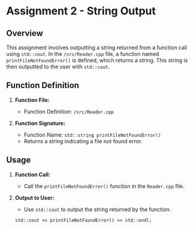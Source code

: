 # Assignment 2 - String Output

## Overview

This assignment involves outputting a string returned from a function call using `std::cout`. In the `/src/Reader.cpp` file, a function named `printFileNotFoundError()` is defined, which returns a string. This string is then outputted to the user with `std::cout`.

## Function Definition

1. **Function File:**
   - Function Definition: `/src/Reader.cpp`

2. **Function Signature:**
   - Function Name: `std::string printFileNotFoundError()`
   - Returns a string indicating a file not found error.

## Usage

1. **Function Call:**
   - Call the `printFileNotFoundError()` function in the `Reader.cpp` file.

2. **Output to User:**
   - Use `std::cout` to output the string returned by the function.

   `std::cout << printFileNotFoundError() << std::endl;`
